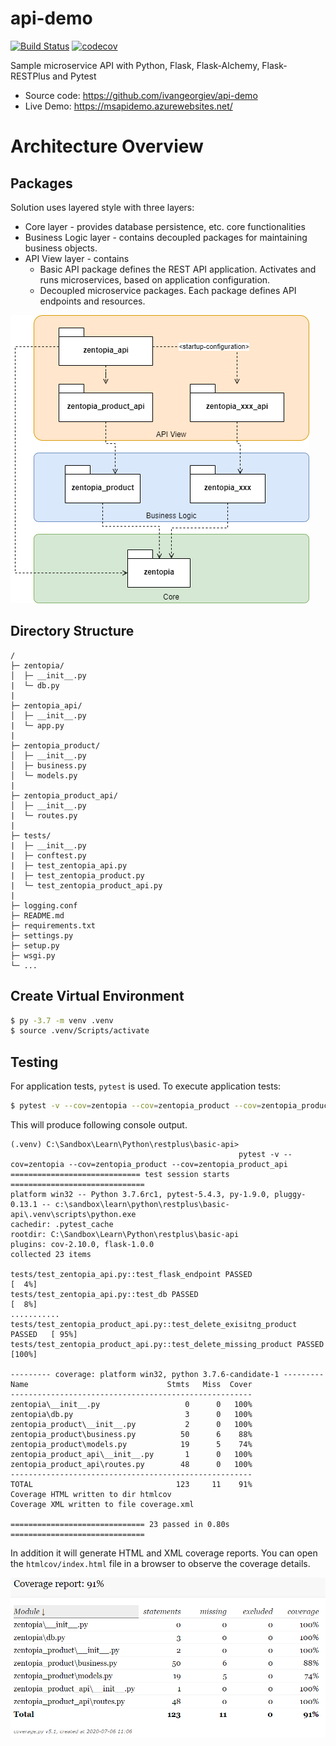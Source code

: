 # api-demo

[![Build Status](https://travis-ci.com/ivangeorgiev/api-demo.svg?branch=master)](https://travis-ci.com/ivangeorgiev/api-demo)
[![codecov](https://codecov.io/gh/ivangeorgiev/api-demo/branch/master/graph/badge.svg)](https://codecov.io/gh/ivangeorgiev/api-demo)

Sample microservice API with Python, Flask, Flask-Alchemy, Flask-RESTPlus and Pytest

* Source code: https://github.com/ivangeorgiev/api-demo
* Live Demo: https://msapidemo.azurewebsites.net/

# Architecture Overview

## Packages

Solution uses layered style with three layers:

* Core layer - provides database persistence, etc. core functionalities
* Business Logic layer - contains decoupled packages for maintaining business objects.
* API View layer - contains 
  * Basic API package defines the REST API application. Activates and runs microservices, based on application configuration.
  * Decoupled microservice packages. Each package defines API endpoints and resources. 

![Package Diagram](docs/img/package-diagram.png)





## Directory Structure



```
/
├─ zentopia/
│  ├─ __init__.py
|  └─ db.py
|
├─ zentopia_api/
│  ├─ __init__.py
|  └─ app.py
|
├─ zentopia_product/
│  ├─ __init__.py
│  ├─ business.py
│  └─ models.py
|
├─ zentopia_product_api/
│  ├─ __init__.py
|  └─ routes.py
|
├─ tests/
|  ├─ __init__.py
|  ├─ conftest.py
|  ├─ test_zentopia_api.py
|  ├─ test_zentopia_product.py
|  └─ test_zentopia_product_api.py
|
├─ logging.conf
├─ README.md
├─ requirements.txt
├─ settings.py
├─ setup.py
├─ wsgi.py
└─ ...
```







## Create Virtual Environment

```bash
$ py -3.7 -m venv .venv
$ source .venv/Scripts/activate
```



## Testing

For application tests, `pytest` is used. To execute application tests:

```bash
$ pytest -v --cov=zentopia --cov=zentopia_product --cov=zentopia_product_api --cov-report html:htmlcov --cov-report xml:coverage.xml --cov-report term
```

This will produce following console output. 

```
(.venv) C:\Sandbox\Learn\Python\restplus\basic-api>
                                                   pytest -v --cov=zentopia --cov=zentopia_product --cov=zentopia_product_api
============================= test session starts ==============================
platform win32 -- Python 3.7.6rc1, pytest-5.4.3, py-1.9.0, pluggy-0.13.1 -- c:\sandbox\learn\python\restplus\basic-api\.venv\scripts\python.exe
cachedir: .pytest_cache
rootdir: C:\Sandbox\Learn\Python\restplus\basic-api
plugins: cov-2.10.0, flask-1.0.0
collected 23 items

tests/test_zentopia_api.py::test_flask_endpoint PASSED                    [  4%]
tests/test_zentopia_api.py::test_db PASSED                                [  8%]
...........
tests/test_zentopia_product_api.py::test_delete_exisitng_product PASSED   [ 95%] 
tests/test_zentopia_product_api.py::test_delete_missing_product PASSED    [100%] 

--------- coverage: platform win32, python 3.7.6-candidate-1 ---------
Name                               Stmts   Miss  Cover
------------------------------------------------------
zentopia\__init__.py                   0      0   100%
zentopia\db.py                         3      0   100%
zentopia_product\__init__.py           2      0   100%
zentopia_product\business.py          50      6    88%
zentopia_product\models.py            19      5    74%
zentopia_product_api\__init__.py       1      0   100%
zentopia_product_api\routes.py        48      0   100%
------------------------------------------------------
TOTAL                                123     11    91%
Coverage HTML written to dir htmlcov
Coverage XML written to file coverage.xml

============================== 23 passed in 0.80s ============================== 
```

In addition it will generate HTML and XML coverage reports. You can open the `htmlcov/index.html` file in a browser to observe the coverage details.

![](docs/img/sample-coverage-report.png)

